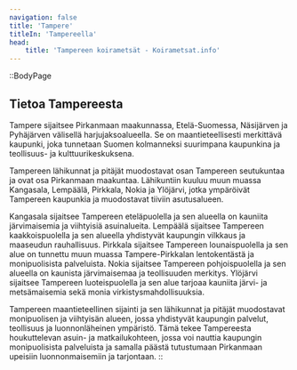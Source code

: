```yaml
---
navigation: false
title: 'Tampere'
titleIn: 'Tampereella'
head:
    title: 'Tampereen koirametsät - Koirametsat.info'
---
```


::BodyPage
## Tietoa Tampereesta
Tampere sijaitsee Pirkanmaan maakunnassa, Etelä-Suomessa, Näsijärven ja Pyhäjärven välisellä harjujaksoalueella. Se on maantieteellisesti merkittävä kaupunki, joka tunnetaan Suomen kolmanneksi suurimpana kaupunkina ja teollisuus- ja kulttuurikeskuksena.

Tampereen lähikunnat ja pitäjät muodostavat osan Tampereen seutukuntaa ja ovat osa Pirkanmaan maakuntaa. Lähikuntiin kuuluu muun muassa Kangasala, Lempäälä, Pirkkala, Nokia ja Ylöjärvi, jotka ympäröivät Tampereen kaupunkia ja muodostavat tiiviin asutusalueen.

Kangasala sijaitsee Tampereen eteläpuolella ja sen alueella on kauniita järvimaisemia ja viihtyisiä asuinalueita. Lempäälä sijaitsee Tampereen kaakkoispuolella ja sen alueella yhdistyvät kaupungin vilkkaus ja maaseudun rauhallisuus. Pirkkala sijaitsee Tampereen lounaispuolella ja sen alue on tunnettu muun muassa Tampere-Pirkkalan lentokentästä ja monipuolisista palveluista. Nokia sijaitsee Tampereen pohjoispuolella ja sen alueella on kaunista järvimaisemaa ja teollisuuden merkitys. Ylöjärvi sijaitsee Tampereen luoteispuolella ja sen alue tarjoaa kauniita järvi- ja metsämaisemia sekä monia virkistysmahdollisuuksia.

Tampereen maantieteellinen sijainti ja sen lähikunnat ja pitäjät muodostavat monipuolisen ja viihtyisän alueen, jossa yhdistyvät kaupungin palvelut, teollisuus ja luonnonläheinen ympäristö. Tämä tekee Tampereesta houkuttelevan asuin- ja matkailukohteen, jossa voi nauttia kaupungin monipuolisista palveluista ja samalla päästä tutustumaan Pirkanmaan upeisiin luonnonmaisemiin ja tarjontaan.
::